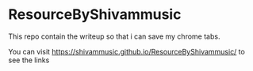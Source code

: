 # ResourceByShivammusic
This repo contain the writeup so that i can save my chrome tabs.

You can visit https://shivammusic.github.io/ResourceByShivammusic/ to see the links 
